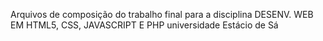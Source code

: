 Arquivos de composição do trabalho final para a disciplina DESENV. WEB EM HTML5, CSS, JAVASCRIPT E PHP universidade Estácio de Sá